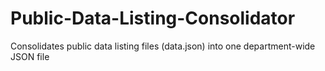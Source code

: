 Public-Data-Listing-Consolidator
================================

Consolidates public data listing files (data.json) into one department-wide JSON file
